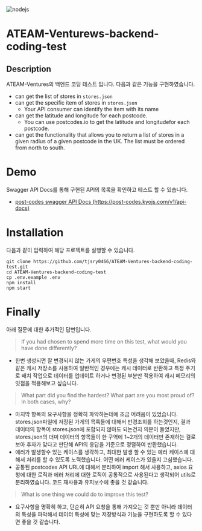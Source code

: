 ![nodejs](https://img.shields.io/badge/nodejs-14.18.2-green)

# ATEAM-Venturews-backend-coding-test

## Description

ATEAM-Ventures의 백엔드 코딩 테스트 입니다.
다음과 같은 기능을 구현하였습니다.

- can get the list of stores in `stores.json`
- can get the specific item of stores in `stores.json`
  - Your API consumer can identify the item with its name
- can get the latitude and longitude for each postcode.
  - You can use postcodes.io to get the latitude and longitudefor each postcode.
- can get the functionality that allows you to return a list of stores in a given radius of a given postcode in the UK. The list must be ordered from north to south.

# Demo
Swagger API Docs를 통해 구현된 API의 목록을 확인하고 테스트 할 수 있습니다.

- [post-codes swagger API Docs (https://post-codes.kyojs.com/v1/api-docs)](https://post-codes.kyojs.com/v1/api-docs)

# Installation

다음과 같이 입력하여 해당 프로젝트를 실행할 수 있습니다.
```shell
git clone https://github.com/tjsry0466/ATEAM-Ventures-backend-coding-test.git
cd ATEAM-Ventures-backend-coding-test
cp .env.example .env
npm install
npm start
```

# Finally
아래 질문에 대한 추가적인 답변입니다.

> If you had chosen to spend more time on this test, what would you have done differently?

- 한번 생성되면 잘 변경되지 않는 가게의 우편번호 특성을 생각해 보았을때, Redis와 같은 캐시 저장소를 사용하여 일반적인 경우에는 캐시 데이터로 반환하고 특정 주기로 배치 작업으로 데이터를 업데이트 하거나 변경된 부분만 적용하여 캐시 메모리의 잇점을 적용해보고 싶습니다.

> What part did you find the hardest? What part are you most proud of? In both cases, why?

- 마지막 항목의 요구사항을 정확히 파악하는데에 조금 어려움이 있었습니다.
stores.json파일에 저장된 가게의 목록들에 대해서 반경조회를 하는것인지, 결과 데이터의 항목이 stores.json에 포함되지 않아도 되는건지 의문이 들었지만,
stores.json의 더미 데이터의 항목들이 한 구역에 1~2개의 데이터만 존재하는 걸로 보아 후자가 맞다고 판단해 API의 응답을 기준으로 정렬하여 반환했습니다.
- 에러가 발생할수 있는 케이스를 생각하고, 최대한 발생 할 수 있는 에러 케이스에 대해서 처리를 할 수 있도록 노력했습니다. 어떤 에러 케이스가 있을지 고심했습니다. 
- 공통된 postcodes API URL에 대해서 분리하여 import 해서 사용하고, axios 요청에 대한 로직과 에러 처리에 대한 로직이 공통적으로 사용된다고 생각되어 utils로 분리하였습니다. 코드 재사용과 유지보수에 좋을 것 같습니다.

> What is one thing we could do to improve this test?

- 요구사항을 명확히 하고, 단순히 API 요청을 통해 가져오는 것 뿐만 아니라 데이터의 특성을 파악해서 데이터 특성에 맞는 저장방식과 기능을 구현하도록 할 수 있다면 좋을 것 같습니다.  